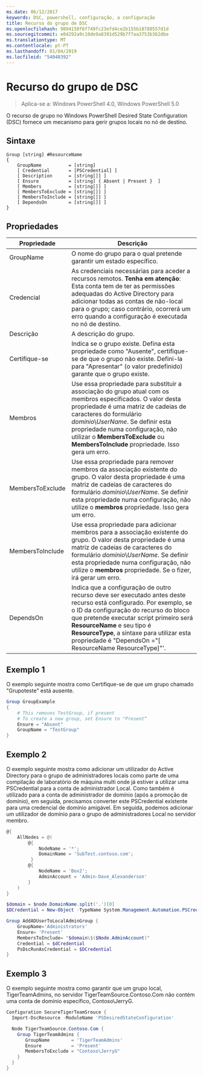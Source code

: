 ```yaml
---
ms.date: 06/12/2017
keywords: DSC, powershell, configuração, a configuração
title: Recurso do grupo de DSC
ms.openlocfilehash: 9894150f6f749fc23efd4ce2b155b18788557d1d
ms.sourcegitcommit: e04292a9c10de9a8391d529b7f7aa3753b362dbe
ms.translationtype: MT
ms.contentlocale: pt-PT
ms.lasthandoff: 01/04/2019
ms.locfileid: "54048392"
---
```

# <a name="dsc-group-resource"></a>Recurso do grupo de DSC

> Aplica-se a: Windows PowerShell 4.0, Windows PowerShell 5.0

O recurso de grupo no Windows PowerShell Desired State Configuration (DSC) fornece um mecanismo para gerir grupos locais no nó de destino.

## <a name="syntax"></a>Sintaxe

```
Group [string] #ResourceName
{
    GroupName          = [string]
    [ Credential       = [PSCredential] ]
    [ Description      = [string[]] ]
    [ Ensure           = [string] { Absent | Present }  ]
    [ Members          = [string[]] ]
    [ MembersToExclude = [string[]] ]
    [ MembersToInclude = [string[]] ]
    [ DependsOn        = [string[]] ]
}
```

## <a name="properties"></a>Propriedades

|  Propriedade  |  Descrição   |
|---|---|
| GroupName| O nome do grupo para o qual pretende garantir um estado específico.|
| Credencial| As credenciais necessárias para aceder a recursos remotos. **Tenha em atenção**: Esta conta tem de ter as permissões adequadas do Active Directory para adicionar todas as contas de não-local para o grupo; caso contrário, ocorrerá um erro quando a configuração é executada no nó de destino.
| Descrição| A descrição do grupo.|
| Certifique-se| Indica se o grupo existe. Defina esta propriedade como "Ausente", certifique-se de que o grupo não existe. Defini-la para "Apresentar" (o valor predefinido) garante que o grupo existe.|
| Membros| Use essa propriedade para substituir a associação do grupo atual com os membros especificados. O valor desta propriedade é uma matriz de cadeias de caracteres do formulário *domínio*\\*UserName*. Se definir esta propriedade numa configuração, não utilizar o **MembersToExclude** ou **MembersToInclude** propriedade. Isso gera um erro.|
| MembersToExclude| Use essa propriedade para remover membros da associação existente do grupo. O valor desta propriedade é uma matriz de cadeias de caracteres do formulário *domínio*\\*UserName*. Se definir esta propriedade numa configuração, não utilize o **membros** propriedade. Isso gera um erro.|
| MembersToInclude| Use essa propriedade para adicionar membros para a associação existente do grupo. O valor desta propriedade é uma matriz de cadeias de caracteres do formulário *domínio*\\*UserName*. Se definir esta propriedade numa configuração, não utilize o **membros** propriedade. Se o fizer, irá gerar um erro.|
| DependsOn | Indica que a configuração de outro recurso deve ser executado antes deste recurso está configurado. Por exemplo, se o ID da configuração do recurso do bloco que pretende executar script primeiro será __ResourceName__ e seu tipo é __ResourceType__, a sintaxe para utilizar esta propriedade é "DependsOn ="[ ResourceName ResourceType]"'.|

## <a name="example-1"></a>Exemplo 1

O exemplo seguinte mostra como Certifique-se de que um grupo chamado "Grupoteste" está ausente.

```powershell
Group GroupExample
{
    # This removes TestGroup, if present
    # To create a new group, set Ensure to "Present“
    Ensure = "Absent"
    GroupName = "TestGroup"
}
```

## <a name="example-2"></a>Exemplo 2

O exemplo seguinte mostra como adicionar um utilizador do Active Directory para o grupo de administradores locais como parte de uma compilação de laboratório de máquina multi onde já estiver a utilizar uma PSCredential para a conta de administrador Local.
Como também é utilizado para a conta de administrador de domínio (após a promoção de domínio), em seguida, precisamos converter este PSCredential existente para uma credencial de domínio amigável.
Em seguida, podemos adicionar um utilizador de domínio para o grupo de administradores Local no servidor membro.

```powershell
@{
    AllNodes = @(
        @{
            NodeName = '*';
            DomainName = 'SubTest.contoso.com';
         }
        @{
            NodeName = 'Box2';
            AdminAccount = 'Admin-Dave_Alexanderson'
        }
    )
}

$domain = $node.DomainName.split('.')[0]
$DCredential = New-Object -TypeName System.Management.Automation.PSCredential -ArgumentList ("$domain\$($credential.Username)", $Credential.Password)

Group AddADUserToLocalAdminGroup {
    GroupName='Administrators'
    Ensure= 'Present'
    MembersToInclude= "$domain\$($Node.AdminAccount)"
    Credential = $dCredential
    PsDscRunAsCredential = $DCredential
}
```

## <a name="example-3"></a>Exemplo 3

O exemplo seguinte mostra como garantir que um grupo local, TigerTeamAdmins, no servidor TigerTeamSource.Contoso.Com não contém uma conta de domínio específico, Contoso\JerryG.

```powershell
Configuration SecureTigerTeamSrouce {
  Import-DscResource -ModuleName 'PSDesiredStateConfiguration'

  Node TigerTeamSource.Contoso.Com {
    Group TigerTeamAdmins {
       GroupName        = 'TigerTeamAdmins'
       Ensure           = 'Present'
       MembersToExclude = "Contoso\JerryG"
    }
  }
}
```